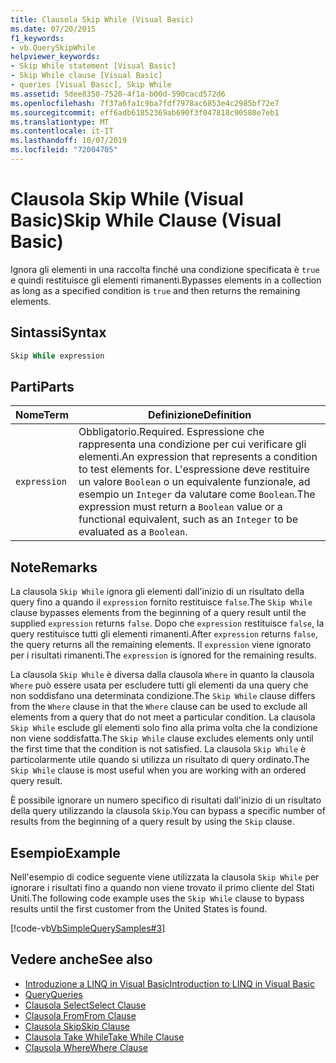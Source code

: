 ```yaml
---
title: Clausola Skip While (Visual Basic)
ms.date: 07/20/2015
f1_keywords:
- vb.QuerySkipWhile
helpviewer_keywords:
- Skip While statement [Visual Basic]
- Skip While clause [Visual Basic]
- queries [Visual Basic], Skip While
ms.assetid: 5dee8350-7520-4f1a-b00d-590cacd572d6
ms.openlocfilehash: 7f37a6fa1c9ba7fdf7978ac6853e4c2985bf72e7
ms.sourcegitcommit: eff6adb61852369ab690f3f047818c90580e7eb1
ms.translationtype: MT
ms.contentlocale: it-IT
ms.lasthandoff: 10/07/2019
ms.locfileid: "72004705"
---
```

# <a name="skip-while-clause-visual-basic"></a><span data-ttu-id="9619a-102">Clausola Skip While (Visual Basic)</span><span class="sxs-lookup"><span data-stu-id="9619a-102">Skip While Clause (Visual Basic)</span></span>
<span data-ttu-id="9619a-103">Ignora gli elementi in una raccolta finché una condizione specificata è `true` e quindi restituisce gli elementi rimanenti.</span><span class="sxs-lookup"><span data-stu-id="9619a-103">Bypasses elements in a collection as long as a specified condition is `true` and then returns the remaining elements.</span></span>  
  
## <a name="syntax"></a><span data-ttu-id="9619a-104">Sintassi</span><span class="sxs-lookup"><span data-stu-id="9619a-104">Syntax</span></span>  
  
```vb  
Skip While expression  
```  
  
## <a name="parts"></a><span data-ttu-id="9619a-105">Parti</span><span class="sxs-lookup"><span data-stu-id="9619a-105">Parts</span></span>  
  
|<span data-ttu-id="9619a-106">Nome</span><span class="sxs-lookup"><span data-stu-id="9619a-106">Term</span></span>|<span data-ttu-id="9619a-107">Definizione</span><span class="sxs-lookup"><span data-stu-id="9619a-107">Definition</span></span>|  
|---|---|  
|`expression`|<span data-ttu-id="9619a-108">Obbligatorio.</span><span class="sxs-lookup"><span data-stu-id="9619a-108">Required.</span></span> <span data-ttu-id="9619a-109">Espressione che rappresenta una condizione per cui verificare gli elementi.</span><span class="sxs-lookup"><span data-stu-id="9619a-109">An expression that represents a condition to test elements for.</span></span> <span data-ttu-id="9619a-110">L'espressione deve restituire un valore `Boolean` o un equivalente funzionale, ad esempio un `Integer` da valutare come `Boolean`.</span><span class="sxs-lookup"><span data-stu-id="9619a-110">The expression must return a `Boolean` value or a functional equivalent, such as an `Integer` to be evaluated as a `Boolean`.</span></span>|  
  
## <a name="remarks"></a><span data-ttu-id="9619a-111">Note</span><span class="sxs-lookup"><span data-stu-id="9619a-111">Remarks</span></span>  
 <span data-ttu-id="9619a-112">La clausola `Skip While` ignora gli elementi dall'inizio di un risultato della query fino a quando il `expression` fornito restituisce `false`.</span><span class="sxs-lookup"><span data-stu-id="9619a-112">The `Skip While` clause bypasses elements from the beginning of a query result until the supplied `expression` returns `false`.</span></span> <span data-ttu-id="9619a-113">Dopo che `expression` restituisce `false`, la query restituisce tutti gli elementi rimanenti.</span><span class="sxs-lookup"><span data-stu-id="9619a-113">After `expression` returns `false`, the query returns all the remaining elements.</span></span> <span data-ttu-id="9619a-114">Il `expression` viene ignorato per i risultati rimanenti.</span><span class="sxs-lookup"><span data-stu-id="9619a-114">The `expression` is ignored for the remaining results.</span></span>  
  
 <span data-ttu-id="9619a-115">La clausola `Skip While` è diversa dalla clausola `Where` in quanto la clausola `Where` può essere usata per escludere tutti gli elementi da una query che non soddisfano una determinata condizione.</span><span class="sxs-lookup"><span data-stu-id="9619a-115">The `Skip While` clause differs from the `Where` clause in that the `Where` clause can be used to exclude all elements from a query that do not meet a particular condition.</span></span> <span data-ttu-id="9619a-116">La clausola `Skip While` esclude gli elementi solo fino alla prima volta che la condizione non viene soddisfatta.</span><span class="sxs-lookup"><span data-stu-id="9619a-116">The `Skip While` clause excludes elements only until the first time that the condition is not satisfied.</span></span> <span data-ttu-id="9619a-117">La clausola `Skip While` è particolarmente utile quando si utilizza un risultato di query ordinato.</span><span class="sxs-lookup"><span data-stu-id="9619a-117">The `Skip While` clause is most useful when you are working with an ordered query result.</span></span>  
  
 <span data-ttu-id="9619a-118">È possibile ignorare un numero specifico di risultati dall'inizio di un risultato della query utilizzando la clausola `Skip`.</span><span class="sxs-lookup"><span data-stu-id="9619a-118">You can bypass a specific number of results from the beginning of a query result by using the `Skip` clause.</span></span>  
  
## <a name="example"></a><span data-ttu-id="9619a-119">Esempio</span><span class="sxs-lookup"><span data-stu-id="9619a-119">Example</span></span>  
 <span data-ttu-id="9619a-120">Nell'esempio di codice seguente viene utilizzata la clausola `Skip While` per ignorare i risultati fino a quando non viene trovato il primo cliente del Stati Uniti.</span><span class="sxs-lookup"><span data-stu-id="9619a-120">The following code example uses the `Skip While` clause to bypass results until the first customer from the United States is found.</span></span>  
  
 [!code-vb[VbSimpleQuerySamples#3](~/samples/snippets/visualbasic/VS_Snippets_VBCSharp/VbSimpleQuerySamples/VB/QuerySamples1.vb#3)]  
  
## <a name="see-also"></a><span data-ttu-id="9619a-121">Vedere anche</span><span class="sxs-lookup"><span data-stu-id="9619a-121">See also</span></span>

- [<span data-ttu-id="9619a-122">Introduzione a LINQ in Visual Basic</span><span class="sxs-lookup"><span data-stu-id="9619a-122">Introduction to LINQ in Visual Basic</span></span>](../../../visual-basic/programming-guide/language-features/linq/introduction-to-linq.md)
- [<span data-ttu-id="9619a-123">Query</span><span class="sxs-lookup"><span data-stu-id="9619a-123">Queries</span></span>](../../../visual-basic/language-reference/queries/index.md)
- [<span data-ttu-id="9619a-124">Clausola Select</span><span class="sxs-lookup"><span data-stu-id="9619a-124">Select Clause</span></span>](../../../visual-basic/language-reference/queries/select-clause.md)
- [<span data-ttu-id="9619a-125">Clausola From</span><span class="sxs-lookup"><span data-stu-id="9619a-125">From Clause</span></span>](../../../visual-basic/language-reference/queries/from-clause.md)
- [<span data-ttu-id="9619a-126">Clausola Skip</span><span class="sxs-lookup"><span data-stu-id="9619a-126">Skip Clause</span></span>](../../../visual-basic/language-reference/queries/skip-clause.md)
- [<span data-ttu-id="9619a-127">Clausola Take While</span><span class="sxs-lookup"><span data-stu-id="9619a-127">Take While Clause</span></span>](../../../visual-basic/language-reference/queries/take-while-clause.md)
- [<span data-ttu-id="9619a-128">Clausola Where</span><span class="sxs-lookup"><span data-stu-id="9619a-128">Where Clause</span></span>](../../../visual-basic/language-reference/queries/where-clause.md)
